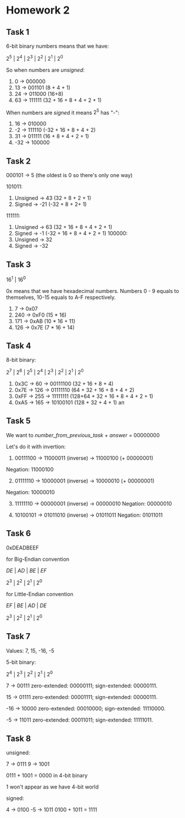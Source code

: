 # Homework 2

## Task 1
6-bit binary numbers means that we have:

$2^5$ | $2^4$ | $2^3$ | $2^2$ | $2^1$ |  $2^0$

So when numbers are $unsigned$:

1) 0 -> 000000
2) 13 -> 001101 (8 + 4 + 1)
3) 24 -> 011000 (16+8)
4) 63 -> 111111 (32 + 16 + 8 + 4 + 2 + 1)

When numbers are $signed$ it means $2^5$ has "-":

1. 16 -> 010000 
2. -2 -> 111110 (-32 + 16 + 8 + 4 + 2)
3. 31 -> 011111 (16 + 8 + 4 + 2 + 1)
4. -32 -> 100000

## Task 2

000101 -> 5 (the oldest is 0 so there's only one way)

101011:
1. Unsigned -> 43 (32 + 8 + 2 + 1)
2. Signed -> -21 (-32 + 8 + 2+ 1)

111111:
1. Unsigned -> 63 (32 + 16 + 8 + 4 + 2 + 1)
1. Signed -> -1 (-32 + 16 + 8 + 4 + 2 + 1) 
100000:
1. Unsigned -> 32
2. Signed -> -32

## Task 3

$16^1$ | $16^0$

0x means that we have hexadecimal numbers.
Numbers 0 - 9 equals to themselves, 10-15  equals to A-F respectively.

1. 7 -> 0x07 
2. 240 -> 0xF0 (15 * 16)
3. 171 -> 0xAB (10 * 16 + 11)
4. 126 -> 0x7E (7 * 16 + 14)

## Task 4
8-bit binary:

$2^7$ | $2^6$ | $2^5$ | $2^4$ |  $2^3$  | $2^2$ | $2^1$ | $2^0$

1. 0x3C -> 60 -> 00111100 (32 + 16 + 8 + 4)
2. 0x7E -> 126 -> 01111110 (64 + 32 + 16 + 8 + 4 + 2)
3. 0xFF -> 255 -> 11111111 (128+64 + 32 + 16 + 8 + 4 + 2 + 1)
4. 0xA5 -> 165 -> 10100101 (128 + 32 + 4 + 1)
ап
## Task 5

We want to *number_from_previous_task* + *answer* = 00000000

Let's do it with invertion:

1. 00111100 -> 11000011 (inverse) -> 11000100 (+ 00000001)

Negation: 11000100

2. 01111110 -> 10000001 (inverse) -> 10000010 (+ 00000001)

Negation: 10000010

3. 11111110 -> 00000001 (inverse) -> 00000010
Negation: 00000010

4. 10100101 -> 01011010 (inverse) -> 01011011
Negation: 01011011

## Task 6

0xDEADBEEF

for Big-Endian convention

$DE$ | $AD$ | $BE$ | $EF$ 

$2^3$ | $2^2$ | $2^1$ |  $2^0$

for Little-Endian convention

$EF$ | $BE$ | $AD$ | $DE$ 

$2^3$ | $2^2$ | $2^1$ |  $2^0$

## Task 7

Values: 7, 15, -16, -5 

5-bit binary:

$2^4$ | $2^3$ | $2^2$ | $2^1$ |  $2^0$

7 -> 00111 zero-extended: 00000111; sign-extended: 00000111.

15 -> 01111 zero-extended: 00001111; sign-extended: 00000111.

-16 -> 10000 zero-extended: 00010000; sign-extended: 11110000.

-5 -> 11011 zero-extended: 00011011; sign-extended: 11111011.

## Task 8

unsigned:

7 -> 0111
9 -> 1001

0111 + 1001 = 0000 in 4-bit binary

1 won't appear as we have 4-bit world

signed:

4 -> 0100
-5 -> 1011
0100 + 1011 = 1111


